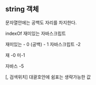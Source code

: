 ## string 객체    

문자열안에는 공백도 자리를 차지한다.

indexOf  재미있는 자바스크립트


재미있는 - 0
(공백) - 1
자바스크립트 -2

재 -0
미-1

자바스 -5

[, 검색위치]
대괄호안에 쉼표는 생략가능한 값
